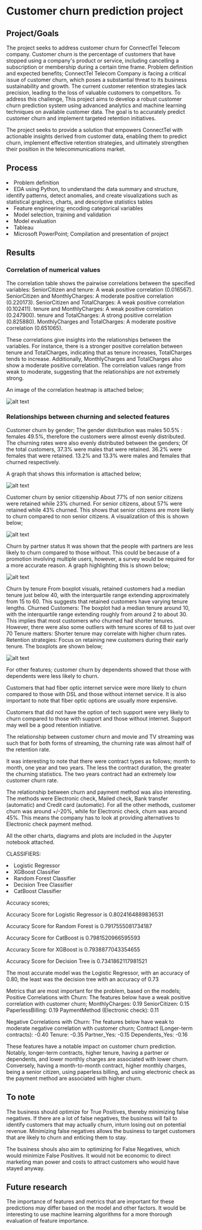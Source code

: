 # Customer churn prediction project

## Project/Goals
The project seeks to address customer churn for ConnectTel Telecom company. Customer churn is the percentage of customers that have stopped using a company's product or service, including cancelling a subscription or membership during a certain time frame.
Problem definition and expected benefits;
ConnectTel Telecom Company is facing a critical issue of customer churn, which poses a substantial threat to its business sustainability and growth. The current customer retention strategies lack precision, leading to the loss of valuable customers to competitors. To address this challenge, This project aims to develop a robust customer churn prediction system using advanced analytics and machine learning techniques on available customer data. The goal is to accurately predict customer churn and implement targeted retention initiatives.

The project seeks to provide a solution that empowers ConnectTel with actionable insights derived from customer data, enabling them to predict churn, implement effective retention strategies, and ultimately strengthen their position in the telecommunications market.

## Process
<li> Problem definition
<li> EDA using Python, to understand the data summary and structure, identify patterns, detect anomalies, and create visualizations such as  statistical graphics, charts, and descriptive statistics tables
<li> Feature engineering; encoding categorical variables
<li> Model selection, training and validation
<li> Model evaluation
<li>Tableau
<li>Microsoft PowerPoint; Compilation and presentation of project

## Results
### Correlation of numerical values

The correlation table shows the pairwise correlations between the specified variables:
SeniorCitizen and tenure: A weak positive correlation (0.016567).
SeniorCitizen and MonthlyCharges: A moderate positive correlation (0.220173).
SeniorCitizen and TotalCharges: A weak positive correlation (0.102411).
tenure and MonthlyCharges: A weak positive correlation (0.247900).
tenure and TotalCharges: A strong positive correlation (0.825880).
MonthlyCharges and TotalCharges: A moderate positive correlation (0.651065).

These correlations give insights into the relationships between the variables. For instance, there is a stronger positive correlation between tenure and TotalCharges, indicating that as tenure increases, TotalCharges tends to increase. Additionally, MonthlyCharges and TotalCharges also show a moderate positive correlation. The correlation values range from weak to moderate, suggesting that the relationships are not extremely strong.

An image of the correlation heatmap is attached below;

![alt text](image.png)


### Relationships between churning and selected features
Customer churn by gender;
The gender distribution was males 50.5% : females 49.5%, therefore the customers were almost evenly distributed. The churning rates were also evenly distributed between the genders;
Of the total customers, 37.3% were males that were retained. 36.2% were females that were retained. 13.2% and 13.3% were males and females that churned respectively.

A graph that shows this information is attached below; 

![alt text](image-1.png)

Customer churn by senior citizenship
About 77% of non senior citizens were retained while 23% churned. For senior citizens, about 57% were retained while 43% churned. This shows that senior citizens are more likely to churn compared to non senior citizens. A visualizatiion of this is shown below;

![alt text](image-2.png)

Churn by partner status
It was shown that the people with partners are less likely to churn compared to those without. This could be because of a promotion involving multiple users, however, a survey would be required for a more accurate reason. A graph highlighting this is shown below;

![alt text](image-3.png)

Churn by tenure
From boxplot visuals, retained customers had a median tenure just below 40, with the interquartile range extending approximately from 15 to 60.
This suggests that retained customers have varying tenure lengths.
Churned Customers:
The boxplot had a median tenure around 10, with the interquartile range extending roughly from around 2 to about 30. 
This implies that most customers who churned had shorter tenures. However, there were also some outliers with tenure scores of 68 to just over 70
Tenure matters: Shorter tenure may correlate with higher churn rates.
Retention strategies: Focus on retaining new customers during their early tenure.
The boxplots are shown below;

![alt text](image-4.png)


For other features;
customer churn by dependents showed that those with dependents were less likely to churn.

Customers that had fiber optic internet service were more likely to churn compared to those with DSL and those without internet service. It is also important to note that fiber optic options are usually more expensive.

Customers that did not have the option of tech support were very likely to churn compared to those with support and those without internet. Support may well be a good retention initiative.

The relationship between customer churn and movie and TV streaming was such that for both forms of streaming, the churning rate was almost half of the retention rate.

It was interesting to note that there were contract types as follows; month to month, one year and two years. The less the contract duration, the greater the churning statistics. The two years contract had an extremely low customer churn rate.

The relationship between churn and payment method was also interesting. The methods were Electronic check, Mailed check, Bank transfer (automatic) and Credit card (automatic). For all the other methods, customer churn was around +/-20%, while for Electronic check, churn was around 45%. This means the company has to look at providing alternatives to Electronic check payment method.

All the other charts, diagrams and plots are included in the Jupyter notebook attached.

CLASSIFIERS:

<li>Logistic Regressor
<li>XGBoost Classifier 
<li>Random Forest Classifier
<li>Decision Tree Classifier
<li>CatBoost Classifier

Accuracy scores;

Accuracy Score for Logistic Regressor is 0.8024164889836531 

Accuracy Score for Random Forest is 0.7917555081734187 

Accuracy Score for CatBoost is 0.7981520966595593 

Accuracy Score for XGBoost is 0.7938877043354655 

Accuracy Score for Decision Tree is 0.7341862117981521

The most accurate model was the Logistic Regressor, with an accuracy of 0.80, the least was the decision tree with an accuracy of 0.73

Metrics that are most important for the problem, based on the models;
Positive Correlations with Churn: The features below have a weak positive correlation with customer churn; MonthlyCharges: 0.19 SeniorCitizen: 0.15 PaperlessBilling: 0.19 PaymentMethod (Electronic check): 0.11

Negative Correlations with Churn: The features below have weak to moderate negative correlation with customer churn;
Contract (Longer-term contracts): -0.40 Tenure: -0.35 Partner_Yes: -0.15 Dependents_Yes: -0.16

These features have a notable impact on customer churn prediction. Notably, longer-term contracts, higher tenure, having a partner or dependents, and lower monthly charges are associated with lower churn. Conversely, having a month-to-month contract, higher monthly charges, being a senior citizen, using paperless billing, and using electronic check as the payment method are associated with higher churn.

## To note
The business should optimize for True Positives, thereby minimizing false negatives. If there are a lot of false negatives, the business will fail to identify customers that may actually churn, inturn losing out on potential revenue. Minimizing false negatives allows the business to target customers that are likely to churn and enticing them to stay.

The business shouls also aim to optimizing for False Negatives, which would minimize False Positives. It would not be economic to direct marketing man power and costs to attract customers who would have stayed anyway.

## Future research
The importance of features and metrics that are important for these predictions may differ based on the model and other factors. It would be interesting to use machine learning algorithms for a more thorough evaluation of feature importance.

